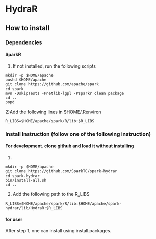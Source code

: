 # HydraR

## How to install

### Dependencies
#### SparkR
   1) If not installed, run the following scripts

   ```
   mkdir -p $HOME/apache
   pushd $HOME/apache
   git clone https://github.com/apache/spark
   cd spark
   mvn -DskipTests -Pnetlib-lgpl -Psparkr clean package
   cd ..
   popd
   ```

   2)Add the following lines in $HOME/.Renviron
   ```
   R_LIBS=$HOME/apache/spark/R/lib:$R_LIBS
   ```

### Install Instruction (follow one of the following instruction)

#### For development. clone github and load it without installing
  1)
   ```
   mkdir -p $HOME/apache
   git clone https://github.com/SparkTC/spark-hydrar
   cd spark-hydrar
   bin/install-all.sh
   cd ..
   ```
  2) Add the following path to the R_LIBS
   ```
  R_LIBS=$HOME/apache/spark/R/lib:$HOME/apache/spark-hydrar/lib/HydraR:$R_LIBS 
   ```

#### for user
After step 1, one can install using install.packages.

  
